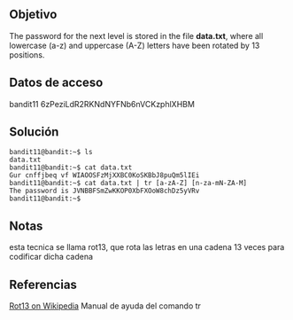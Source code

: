 ## Objetivo 
The password for the next level is stored in the file **data.txt**, where all lowercase (a-z) and uppercase (A-Z) letters have been rotated by 13 positions.

## Datos de acceso
bandit11
6zPeziLdR2RKNdNYFNb6nVCKzphlXHBM
## Solución
```
bandit11@bandit:~$ ls
data.txt
bandit11@bandit:~$ cat data.txt
Gur cnffjbeq vf WIAOOSFzMjXXBC0KoSKBbJ8puQm5lIEi
bandit11@bandit:~$ cat data.txt | tr [a-zA-Z] [n-za-mN-ZA-M]
The password is JVNBBFSmZwKKOP0XbFXOoW8chDz5yVRv
bandit11@bandit:~$
```

## Notas
esta tecnica se llama rot13, que rota las letras en una cadena 13 veces para codificar dicha cadena

## Referencias
[Rot13 on Wikipedia](https://en.wikipedia.org/wiki/Rot13)
Manual de ayuda del comando tr 